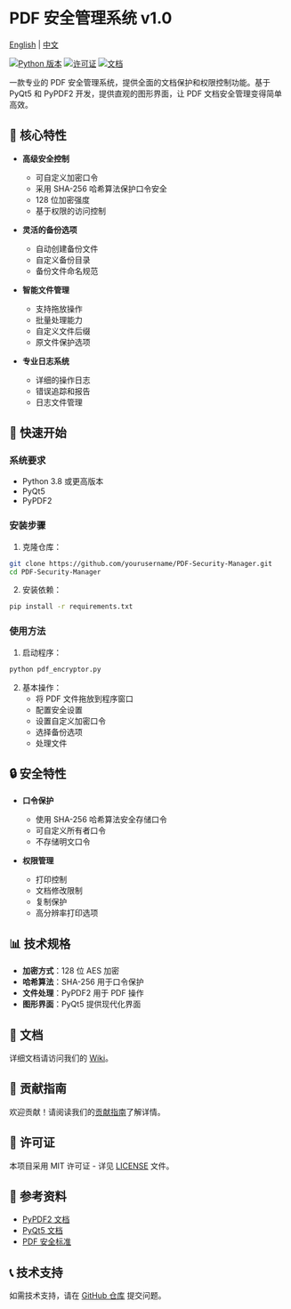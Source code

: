 # PDF 安全管理系统 v1.0
[English](README.md) | [中文](README.zh-CN.md)

[![Python 版本](https://img.shields.io/badge/python-3.8%2B-blue)](https://www.python.org/downloads/)
[![许可证](https://img.shields.io/badge/license-MIT-green)](LICENSE)
[![文档](https://img.shields.io/badge/docs-available-brightgreen)](https://github.com/yourusername/PDF-Security-Manager/wiki)

一款专业的 PDF 安全管理系统，提供全面的文档保护和权限控制功能。基于 PyQt5 和 PyPDF2 开发，提供直观的图形界面，让 PDF 文档安全管理变得简单高效。

## 🌟 核心特性

- **高级安全控制**
  - 可自定义加密口令
  - 采用 SHA-256 哈希算法保护口令安全
  - 128 位加密强度
  - 基于权限的访问控制

- **灵活的备份选项**
  - 自动创建备份文件
  - 自定义备份目录
  - 备份文件命名规范

- **智能文件管理**
  - 支持拖放操作
  - 批量处理能力
  - 自定义文件后缀
  - 原文件保护选项

- **专业日志系统**
  - 详细的操作日志
  - 错误追踪和报告
  - 日志文件管理

## 🚀 快速开始

### 系统要求

- Python 3.8 或更高版本
- PyQt5
- PyPDF2

### 安装步骤

1. 克隆仓库：
```bash
git clone https://github.com/yourusername/PDF-Security-Manager.git
cd PDF-Security-Manager
```

2. 安装依赖：
```bash
pip install -r requirements.txt
```

### 使用方法

1. 启动程序：
```bash
python pdf_encryptor.py
```

2. 基本操作：
   - 将 PDF 文件拖放到程序窗口
   - 配置安全设置
   - 设置自定义加密口令
   - 选择备份选项
   - 处理文件

## 🔒 安全特性

- **口令保护**
  - 使用 SHA-256 哈希算法安全存储口令
  - 可自定义所有者口令
  - 不存储明文口令

- **权限管理**
  - 打印控制
  - 文档修改限制
  - 复制保护
  - 高分辨率打印选项

## 📊 技术规格

- **加密方式**：128 位 AES 加密
- **哈希算法**：SHA-256 用于口令保护
- **文件处理**：PyPDF2 用于 PDF 操作
- **图形界面**：PyQt5 提供现代化界面

## 📝 文档

详细文档请访问我们的 [Wiki](https://github.com/yourusername/PDF-Security-Manager/wiki)。

## 🤝 贡献指南

欢迎贡献！请阅读我们的[贡献指南](CONTRIBUTING.md)了解详情。

## 📄 许可证

本项目采用 MIT 许可证 - 详见 [LICENSE](LICENSE) 文件。

## 🔗 参考资料

- [PyPDF2 文档](https://pypdf2.readthedocs.io/en/latest/)
- [PyQt5 文档](https://www.riverbankcomputing.com/static/Docs/PyQt5/)
- [PDF 安全标准](https://www.iso.org/standard/75839.html)

## 📞 技术支持

如需技术支持，请在 [GitHub 仓库](https://github.com/yourusername/PDF-Security-Manager/issues) 提交问题。 